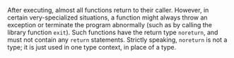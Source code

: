 After executing, almost all functions return to their caller. However, in certain very-specialized situations, a function might always 
throw an exception or terminate the program abnormally (such as by calling the library function `exit`). Such functions have the return 
type `noreturn`, and must not contain any `return` statements. Strictly speaking, `noreturn` is not a type; it is just used in one type
context, in place of a type.
